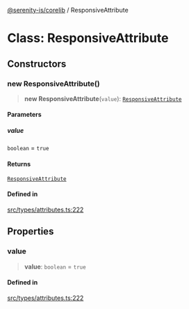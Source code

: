 [@serenity-is/corelib](../README.md) / ResponsiveAttribute

# Class: ResponsiveAttribute

## Constructors

### new ResponsiveAttribute()

> **new ResponsiveAttribute**(`value`): [`ResponsiveAttribute`](ResponsiveAttribute.md)

#### Parameters

##### value

`boolean` = `true`

#### Returns

[`ResponsiveAttribute`](ResponsiveAttribute.md)

#### Defined in

[src/types/attributes.ts:222](https://github.com/serenity-is/serenity/blob/master/packages/corelib/src/types/attributes.ts#L222)

## Properties

### value

> **value**: `boolean` = `true`

#### Defined in

[src/types/attributes.ts:222](https://github.com/serenity-is/serenity/blob/master/packages/corelib/src/types/attributes.ts#L222)
